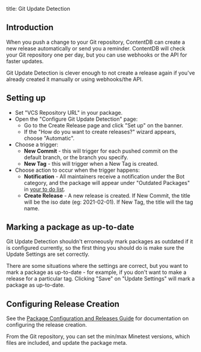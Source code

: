 title: Git Update Detection

## Introduction

When you push a change to your Git repository, ContentDB can create a new release automatically or
send you a reminder. ContentDB will check your Git repository one per day, but you can use
webhooks or the API for faster updates.

Git Update Detection is clever enough to not create a release again if you've already created
it manually or using webhooks/the API.

## Setting up

* Set "VCS Repository URL" in your package.
* Open the "Configure Git Update Detection" page:
    * Go to the Create Release page and click "Set up" on the banner.
    * If the "How do you want to create releases?" wizard appears, choose "Automatic".
* Choose a trigger:
    * **New Commit** - this will trigger for each pushed commit on the default branch, or the branch you specify.
    * **New Tag** - this will trigger when a New Tag is created.
* Choose action to occur when the trigger happens:
    * **Notification** - All maintainers receive a notification under the Bot category, and the package
      will appear under "Outdated Packages" in [your to do list](/user/todo/).
    * **Create Release** - A new release is created.
      If New Commit, the title will be the iso date (eg: 2021-02-01).
      If New Tag, the title will the tag name.

## Marking a package as up-to-date

Git Update Detection shouldn't erroneously mark packages as outdated if it is configured currently,
so the first thing you should do is make sure the Update Settings are set correctly.

There are some situations where the settings are correct, but you want to mark a package as
up-to-date - for example, if you don't want to make a release for a particular tag.
Clicking "Save" on "Update Settings" will mark a package as up-to-date.

## Configuring Release Creation

See the [Package Configuration and Releases Guide](/help/package_config/) for
documentation on configuring the release creation.

From the Git repository, you can set the min/max Minetest versions, which files are included,
and update the package meta.
